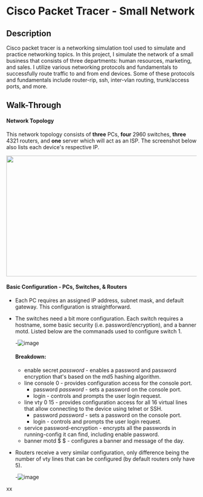 # Cisco Packet Tracer - Small Network

## Description

Cisco packet tracer is a networking simulation tool used to simulate and practice networking topics. In this project, I simulate the network of a small business that consists of three departments: human resources, marketing, and sales. I utilize various networking protocols and fundamentals to successfully route traffic
to and from end devices. Some of these protocols and fundamentals include router-rip, ssh, inter-vlan routing, trunk/access ports, and more.

## Walk-Through

#### Network Topology
This network topology consists of **three** PCs, **four** 2960 switches, **three** 4321 routers, and **one** server which will act as an ISP. The screenshot below also lists each device's respective IP.

<img src="https://user-images.githubusercontent.com/118637783/203377792-12c5ea71-f9f6-4898-8a15-f0e2213584aa.png" width="620" height="320">

#### Basic Configuration - PCs, Switches, & Routers

- Each PC requires an assigned IP address, subnet mask, and default gateway. This configuration is straightforward.

- The switches need a bit more configuration. Each switch requires a hostname, some basic security (i.e. password/encryption), and a banner motd. Listed below are the commanads used to configure switch 1. 

  -![image](https://user-images.githubusercontent.com/118637783/203398716-5ed29926-16b6-44af-b16c-d3137bca3cac.png)
   #### Breakdown:
   - enable secret _password_ - enables a password and password encryption that's based on the md5 hashing algorithm.
   - line console 0 - provides configuration access for the console port.
     - password _password_ - sets a password on the console port.
     - login - controls and prompts the user login request.
   - line vty 0 15 - provides configuration access for all 16 virtual lines that allow connecting to the device using telnet or SSH.
     - password _password_ - sets a password on the console port.
     - login - controls and prompts the user login request.
   - service password-encryption - encrypts all the passwords in running-config it can find, including enable password.
   - banner motd $ $ - configures a banner and message of the day.

- Routers receive a very similar configuration, only difference being the number of vty lines that can be configured (by default routers only have 5).
  
  -![image](https://user-images.githubusercontent.com/118637783/203839577-b89e975d-6def-4ba0-b984-9c6e956728f4.png)

   
xx

